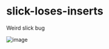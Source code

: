 # slick-loses-inserts
Weird slick bug

![image](https://user-images.githubusercontent.com/2476080/46856585-21aed900-ce07-11e8-9f99-304dd16823fc.png)
